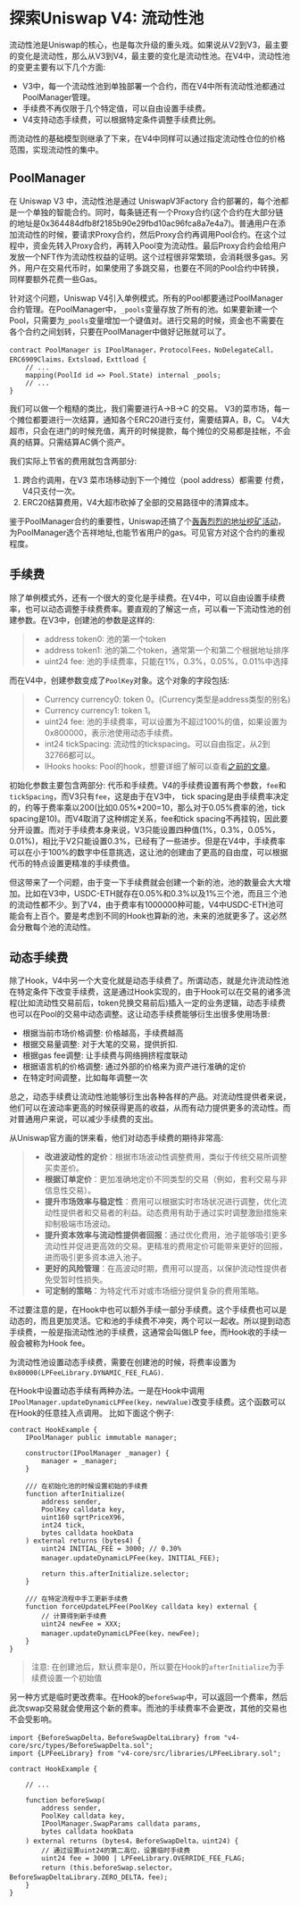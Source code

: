 # 探索Uniswap V4: 流动性池

流动性池是Uniswap的核心，也是每次升级的重头戏。如果说从V2到V3，最主要的变化是流动性，那么从V3到V4，最主要的变化是流动性池。在V4中，流动性池的变更主要有以下几个方面: 

* V3中，每一个流动性池到单独部署一个合约，而在V4中所有流动性池都通过PoolManager管理。
* 手续费不再仅限于几个特定值，可以自由设置手续费。
* V4支持动态手续费，可以根据特定条件调整手续费比例。

而流动性的基础模型则继承了下来，在V4中同样可以通过指定流动性仓位的价格范围，实现流动性的集中。

## PoolManager

在 Uniswap V3 中，流动性池是通过 UniswapV3Factory 合约部署的，每个池都是一个单独的智能合约。同时，每条链还有一个Proxy合约(这个合约在大部分链的地址是0x364484dfb8f2185b90e29fbd10ac96fca8a7e4a7)。普通用户在添加流动性的时候，要请求Proxy合约，然后Proxy合约再调用Pool合约。在这个过程中，资金先转入Proxy合约，再转入Pool变为流动性。最后Proxy合约会给用户发放一个NFT作为流动性权益的证明。这个过程很非常繁琐，会消耗很多gas。另外，用户在交易代币时，如果使用了多跳交易，也要在不同的Pool合约中转换，同样要额外花费一些Gas。

针对这个问题，Uniswap V4引入单例模式。所有的Pool都要通过PoolManager合约管理。在PoolManager中，`_pools`变量存放了所有的池。如果要新建一个Pool，只需要为`_pools`变量增加一个键值对。进行交易的时候，资金也不需要在各个合约之间划转，只要在PoolManager中做好记账就可以了。

```solidity
contract PoolManager is IPoolManager，ProtocolFees，NoDelegateCall，ERC6909Claims，Extsload，Exttload {
    // ...
    mapping(PoolId id => Pool.State) internal _pools;
    // ...
}
```

我们可以做一个粗糙的类比，我们需要进行A->B->C 的交易。
V3的菜市场，每一个摊位都要进行一次结算，通知各个ERC20进行支付，需要结算A，B，C。
V4大超市，只会在进门的时候充值，离开的时候提款，每个摊位的交易都是挂帐，不会真的结算。只需结算AC俩个资产。

我们实际上节省的费用就包含两部分:
1. 跨合约调用，在V3 菜市场移动到下一个摊位（pool address）都需要 付费，V4只支付一次。
2. ERC20结算费用，V4大超市砍掉了全部的交易路径中的清算成本。


鉴于PoolManager合约的重要性，Uniswap还搞了个[轰轰烈烈的地址挖矿活动](https://v4-address.uniswap.org/)， 为PoolManager选个吉祥地址,也能节省用户的gas。可见官方对这个合约的重视程度。

## 手续费

除了单例模式外，还有一个很大的变化是手续费。在V4中，可以自由设置手续费率，也可以动态调整手续费费率。要直观的了解这一点，可以看一下流动性池的创建参数。在V3中，创建池的参数是这样的:

> * address token0: 池的第一个token
> * address token1: 池的第二个token，通常第一个和第二个根据地址排序
> * uint24 fee: 池的手续费率，只能在1%，0.3%，0.05%，0.01%中选择

而在V4中，创建参数变成了`PoolKey`对象。这个对象的字段包括: 

> * Currency currency0: token 0。(Currency类型是address类型的别名)
> *  Currency currency1: token 1。
> *  uint24 fee: 池的手续费率，可以设置为不超过100%的值，如果设置为0x800000，表示池使用动态手续费。
> * int24 tickSpacing: 流动性的tickspacing。可以自由指定，从2到32766都可以。
> *  IHooks hooks: Pool的hook，想要详细了解可以查看[之前的文章](https://github.com/antalpha-labs/zelos)。

初始化参数主要包含两部分: 代币和手续费。V4的手续费设置有两个参数，`fee`和`tickSpacing`，而V3只有`fee`，这是由于在V3中， tick spacing是由手续费率决定的，约等于费率乘以200(比如0.05%*200=10，那么对于0.05%费率的池，tick spacing是10)。而V4取消了这种绑定关系，fee和tick spacing不再挂钩，因此要分开设置。而对于手续费本身来说，V3只能设置四种值(1%，0.3%，0.05%，0.01%)，相比于V2只能设置0.3%，已经有了一些进步。但是在V4中，手续费率可以在小于100%的数字中任意挑选，这让池的创建由了更高的自由度，可以根据代币的特点设置更精准的手续费值。

但这带来了一个问题，由于变一下手续费就会创建一个新的池，池的数量会大大增加。比如在V3中，USDC-ETH就存在0.05%和0.3%以及1%三个池，而且三个池的流动性都不少。到了V4，由于费率有1000000种可能，V4中USDC-ETH池可能会有上百个。要是考虑到不同的Hook也算新的池，未来的池就更多了。这必然会分散每个池的流动性。

## 动态手续费

除了Hook，V4中另一个大变化就是动态手续费了。所谓动态，就是允许流动性池在特定条件下改变手续费，这是通过Hook实现的，由于Hook可以在交易的诸多流程(比如流动性交易前后，token兑换交易前后)插入一定的业务逻辑，动态手续费也可以在Pool的交易中动态调整。这让动态手续费能够衍生出很多使用场景: 

* 根据当前市场价格调整: 价格越高，手续费越高
* 根据交易量调整: 对于大笔的交易，提供折扣.
* 根据gas fee调整: 让手续费与网络拥挤程度联动
* 根据语言机的价格调整: 通过外部的价格来为资产进行准确的定价
* 在特定时间调整，比如每年调整一次

总之，动态手续费让流动性池能够衍生出各种各样的产品。对流动性提供者来说，他们可以在波动率更高的时候获得更高的收益，从而有动力提供更多的流动性。而对普通用户来说，可以减少手续费的支出。

从Uniswap官方画的饼来看，他们对动态手续费的期待非常高: 

> * **改进波动性的定价**：根据市场波动性调整费用，类似于传统交易所调整买卖差价。
> * **根据订单定价**：更加准确地定价不同类型的交易（例如，套利交易与非信息性交易）。
> * **提升市场效率与稳定性**：费用可以根据实时市场状况进行调整，优化流动性提供者和交易者的利益。动态费用有助于通过实时调整激励措施来抑制极端市场波动。
> * **提升资本效率与流动性提供者回报**：通过优化费用，池子能够吸引更多流动性并促进更高效的交易。更精准的费用定价可能带来更好的回报，进而吸引更多资本进入池子。
> * **更好的风险管理**：在高波动时期，费用可以提高，以保护流动性提供者免受暂时性损失。
> * **可定制的策略**：为特定代币对或市场细分提供复杂的费用策略。

不过要注意的是，在Hook中也可以额外手续一部分手续费。这个手续费也可以是动态的，而且更加灵活。它和池的手续费不冲突，两个可以一起收。所以提到动态手续费，一般是指流动性池的手续费，这通常会叫做LP fee，而Hook收的手续一般会被称为Hook fee。

为流动性池设置动态手续费，需要在创建池的时候，将费率设置为`0x80000(LPFeeLibrary.DYNAMIC_FEE_FLAG)`.

在Hook中设置动态手续有两种办法。一是在Hook中调用`IPoolManager.updateDynamicLPFee(key，newValue)`改变手续费。这个函数可以在Hook的任意挂入点调用。 比如下面这个例子:

```solidity
contract HookExample {
    IPoolManager public immutable manager;

    constructor(IPoolManager _manager) {
        manager = _manager;
    }

    /// 在初始化池的时候设置初始的手续费
    function afterInitialize(
        address sender,
        PoolKey calldata key,
        uint160 sqrtPriceX96,
        int24 tick,
        bytes calldata hookData
    ) external returns (bytes4) {
        uint24 INITIAL_FEE = 3000; // 0.30%
        manager.updateDynamicLPFee(key，INITIAL_FEE);
        
        return this.afterInitialize.selector;
    }

    /// 在特定流程中手工更新手续费
    function forceUpdateLPFee(PoolKey calldata key) external {
        // 计算得到新手续费
        uint24 newFee = XXX;
        manager.updateDynamicLPFee(key，newFee);
    }
}
```

> 注意: 在创建池后，默认费率是0，所以要在Hook的`afterInitialize`为手续费设置一个初始值

另一种方式是临时更改费率。在Hook的`beforeSwap`中，可以返回一个费率，然后此次swap交易就会使用这个新的费率。而池的手续费率不会更改，其他的交易也不会受影响。

```solidity
import {BeforeSwapDelta，BeforeSwapDeltaLibrary} from "v4-core/src/types/BeforeSwapDelta.sol";
import {LPFeeLibrary} from "v4-core/src/libraries/LPFeeLibrary.sol";

contract HookExample {

    // ...

    function beforeSwap(
        address sender,
        PoolKey calldata key,
        IPoolManager.SwapParams calldata params,
        bytes calldata hookData
    ) external returns (bytes4，BeforeSwapDelta，uint24) {
        // 通过设置uint24的第二高位，设置临时手续费
        uint24 fee = 3000 | LPFeeLibrary.OVERRIDE_FEE_FLAG;
        return (this.beforeSwap.selector，BeforeSwapDeltaLibrary.ZERO_DELTA，fee);
    }
}
```

